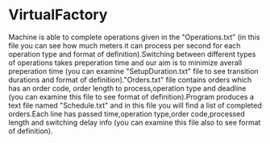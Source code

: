 # VirtualFactory
Machine is able to complete operations given in the "Operations.txt" (in this file you can see how much meters it can process per second for each operation type and format of definition).Switching between different types of operations takes preperation time and our aim is to minimize averall preperation time (you can examine "SetupDuration.txt" file to see transition durations and format of definition)."Orders.txt" file contains orders which has an order code, order length to process,operation type and deadline (you can examine this file to see format of definition).Program produces a text file named "Schedule.txt" and in this file you will find a list of completed orders.Each line has passed time,operation type,order code,processed length and switching delay info (you can examine this file also to see format of definition).
